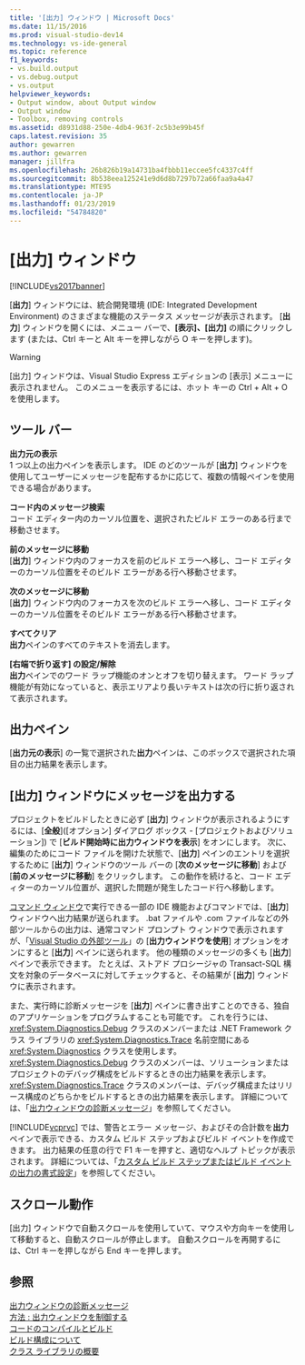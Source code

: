 ```yaml
---
title: '[出力] ウィンドウ | Microsoft Docs'
ms.date: 11/15/2016
ms.prod: visual-studio-dev14
ms.technology: vs-ide-general
ms.topic: reference
f1_keywords:
- vs.build.output
- vs.debug.output
- vs.output
helpviewer_keywords:
- Output window, about Output window
- Output window
- Toolbox, removing controls
ms.assetid: d8931d88-250e-4db4-963f-2c5b3e99b45f
caps.latest.revision: 35
author: gewarren
ms.author: gewarren
manager: jillfra
ms.openlocfilehash: 26b826b19a14731ba4fbbb11eccee5fc4337c4ff
ms.sourcegitcommit: 8b538eea125241e9d6d8b7297b72a66faa9a4a47
ms.translationtype: MTE95
ms.contentlocale: ja-JP
ms.lasthandoff: 01/23/2019
ms.locfileid: "54784820"
---
```

# <a name="output-window"></a>[出力] ウィンドウ
[!INCLUDE[vs2017banner](../../includes/vs2017banner.md)]

  
[**出力**] ウィンドウには、統合開発環境 (IDE: Integrated Development Environment) のさまざまな機能のステータス メッセージが表示されます。 [**出力**] ウィンドウを開くには、メニュー バーで、**[表示]、[出力]** の順にクリックします (または、Ctrl キーと Alt キーを押しながら O キーを押します)。  
  
> [!WARNING]
>  [出力] ウィンドウは、Visual Studio Express エディションの [表示] メニューに表示されません。 このメニューを表示するには、ホット キーの Ctrl + Alt + O を使用します。  
  
## <a name="toolbar"></a>ツール バー  
 **出力元の表示**  
 1 つ以上の出力ペインを表示します。 IDE のどのツールが [**出力**] ウィンドウを使用してユーザーにメッセージを配布するかに応じて、複数の情報ペインを使用できる場合があります。  
  
 **コード内のメッセージ検索**  
 コード エディター内のカーソル位置を、選択されたビルド エラーのある行まで移動させます。  
  
 **前のメッセージに移動**  
 [**出力**] ウィンドウ内のフォーカスを前のビルド エラーへ移し、コード エディターのカーソル位置をそのビルド エラーがある行へ移動させます。  
  
 **次のメッセージに移動**  
 [**出力**] ウィンドウ内のフォーカスを次のビルド エラーへ移し、コード エディターのカーソル位置をそのビルド エラーがある行へ移動させます。  
  
 **すべてクリア**  
 **出力**ペインのすべてのテキストを消去します。  
  
 **[右端で折り返す] の設定/解除**  
 **出力**ペインでのワード ラップ機能のオンとオフを切り替えます。 ワード ラップ機能が有効になっていると、表示エリアより長いテキストは次の行に折り返されて表示されます。  
  
## <a name="output-pane"></a>出力ペイン  
 [**出力元の表示**] の一覧で選択された**出力**ペインは、このボックスで選択された項目の出力結果を表示します。  
  
## <a name="routing-messages-to-the-output-window"></a>[出力] ウィンドウにメッセージを出力する  
 プロジェクトをビルドしたときに必ず [**出力**] ウィンドウが表示されるようにするには、[**全般**]\([オプション] ダイアログ ボックス - [プロジェクトおよびソリューション]) で [**ビルド開始時に出力ウィンドウを表示**] をオンにします。 次に、編集のためにコード ファイルを開けた状態で、[**出力**] ペインのエントリを選択するために [**出力**] ウィンドウのツール バーの [**次のメッセージに移動**] および [**前のメッセージに移動**] をクリックします。 この動作を続けると、コード エディターのカーソル位置が、選択した問題が発生したコード行へ移動します。  
  
 [コマンド ウィンドウ](../../ide/reference/command-window.md)で実行できる一部の IDE 機能およびコマンドでは、[**出力**] ウィンドウへ出力結果が送られます。 .bat ファイルや .com ファイルなどの外部ツールからの出力は、通常コマンド プロンプト ウィンドウで表示されますが、「[Visual Studio の外部ツール](../../ide/managing-external-tools.md)」の [**出力ウィンドウを使用**] オプションをオンにすると [**出力**] ペインに送られます。 他の種類のメッセージの多くも [**出力**] ペインで表示できます。 たとえば、ストアド プロシージャの Transact-SQL 構文を対象のデータベースに対してチェックすると、その結果が [**出力**] ウィンドウに表示されます。  
  
 また、実行時に診断メッセージを [**出力**] ペインに書き出すことのできる、独自のアプリケーションをプログラムすることも可能です。 これを行うには、<xref:System.Diagnostics.Debug> クラスのメンバーまたは .NET Framework クラス ライブラリの <xref:System.Diagnostics.Trace> 名前空間にある <xref:System.Diagnostics> クラスを使用します。 <xref:System.Diagnostics.Debug> クラスのメンバーは、ソリューションまたはプロジェクトのデバッグ構成をビルドするときの出力結果を表示します。<xref:System.Diagnostics.Trace> クラスのメンバーは、デバッグ構成またはリリース構成のどちらかをビルドするときの出力結果を表示します。 詳細については、「[出力ウィンドウの診断メッセージ](../../debugger/diagnostic-messages-in-the-output-window.md)」を参照してください。  
  
 [!INCLUDE[vcprvc](../../includes/vcprvc-md.md)] では、警告とエラー メッセージ、およびその合計数を**出力**ペインで表示できる、カスタム ビルド ステップおよびビルド イベントを作成できます。 出力結果の任意の行で F1 キーを押すと、適切なヘルプ トピックが表示されます。 詳細については、「[カスタム ビルド ステップまたはビルド イベントの出力の書式設定](http://msdn.microsoft.com/library/92ad3e38-24d7-4b89-90e6-5a16f5f998da)」を参照してください。  
  
## <a name="scrolling-behavior"></a>スクロール動作  
 [出力] ウィンドウで自動スクロールを使用していて、マウスや方向キーを使用して移動すると、自動スクロールが停止します。 自動スクロールを再開するには、Ctrl キーを押しながら End キーを押します。  
  
## <a name="see-also"></a>参照  
 [出力ウィンドウの診断メッセージ](../../debugger/diagnostic-messages-in-the-output-window.md)   
 [方法 : 出力ウィンドウを制御する](http://msdn.microsoft.com/library/91aebd15-8854-4a7a-9f7d-57376fb4e858)   
 [コードのコンパイルとビルド](../../ide/compiling-and-building-in-visual-studio.md)   
 [ビルド構成について](../../ide/understanding-build-configurations.md)   
 [クラス ライブラリの概要](http://msdn.microsoft.com/library/7e4c5921-955d-4b06-8709-101873acf157)
